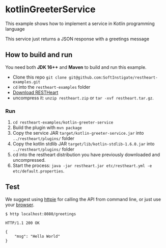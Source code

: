 # kotlinGreeterService

This example shows how to implement a service in Kotlin programming language

This service just returns a JSON response with a greetings message

## How to build and run

You need both **JDK 16++** and **Maven** to build and run this example.

-   Clone this repo `git clone git@github.com:SoftInstigate/restheart-examples.git`
-   `cd` into the `restheart-examples` folder
-   [Download RESTHeart](https://github.com/SoftInstigate/restheart/releases/)
-   uncompress it: `unzip restheart.zip` or `tar -xvf restheart.tar.gz`.

### Run

1. `cd restheart-examples/kotlin-greeter-service`
1. Build the plugin with `mvn package`
1. Copy the service JAR `target/kotlin-greeter-service.jar` into `../restheart/plugins/` folder
1. Copy the kotlin stdlib JAR `target/lib/kotlin-stdlib-1.6.0.jar` into `../restheart/plugins/` folder
1. cd into the restheart distribution you have previously downloaded and uncompressed.
1. Start the process: `java -jar restheart.jar etc/restheart.yml -e etc/default.properties`.

## Test

We suggest using [httpie](https://httpie.org) for calling the API from command line, or just use your [browser](http://localhost:8080/status).

```http
$ http localhost:8080/greetings

HTTP/1.1 200 OK

{
    "msg": "Hello World"
}
```
